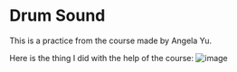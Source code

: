 # Drum Sound
 This is a practice from the course made by Angela Yu.

 Here is the thing I did with the help of the course:
 ![image](https://github.com/PriyoRaven/Drum-Sound/assets/102037811/af865867-95b5-4c6e-a544-ed667b31f67d)

